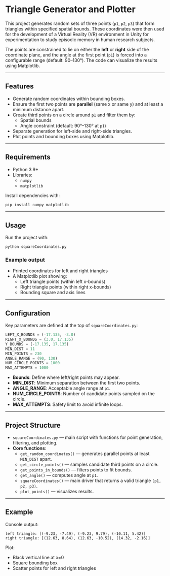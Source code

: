 # Triangle Generator and Plotter

This project generates random sets of three points (`p1`, `p2`, `p3`) that form triangles within specified spatial bounds. These coordinates were then used for the development of a Virtual Reality (VR) environment in Unity for experimentation to study episodic memory in human research subjects.

The points are constrained to lie on either the **left** or **right** side of the coordinate plane, and the angle at the first point (`p1`) is forced into a configurable range (default: 90–130°). The code can visualize the results using Matplotlib.

---

## Features
- Generate random coordinates within bounding boxes.
- Ensure the first two points are **parallel** (same x or same y) and at least a minimum distance apart.
- Create third points on a circle around `p1` and filter them by:
  - Spatial bounds
  - Angle constraint (default: 90°–130° at `p1`)
- Separate generation for left-side and right-side triangles.
- Plot points and bounding boxes using Matplotlib.

---

## Requirements
- Python 3.9+
- Libraries:
  - `numpy`
  - `matplotlib`

Install dependencies with:

```bash
pip install numpy matplotlib
```

---

## Usage

Run the project with:

```bash
python squareCoordinates.py
```

### Example output
- Printed coordinates for left and right triangles
- A Matplotlib plot showing:
  - Left triangle points (within left x-bounds)
  - Right triangle points (within right x-bounds)
  - Bounding square and axis lines

---

## Configuration
Key parameters are defined at the top of `squareCoordinates.py`:

```python
LEFT_X_BOUNDS = (-17.135, -3.0)
RIGHT_X_BOUNDS = (3.0, 17.135)
Y_BOUNDS = (-17.135, 17.135)
MIN_DIST = 11
MIN_POINTS = 230
ANGLE_RANGE = (90, 130)
NUM_CIRCLE_POINTS = 1000
MAX_ATTEMPTS = 1000
```

- **Bounds**: Define where left/right points may appear.
- **MIN_DIST**: Minimum separation between the first two points.
- **ANGLE_RANGE**: Acceptable angle range at `p1`.
- **NUM_CIRCLE_POINTS**: Number of candidate points sampled on the circle.
- **MAX_ATTEMPTS**: Safety limit to avoid infinite loops.

---

## Project Structure
- `squareCoordinates.py` — main script with functions for point generation, filtering, and plotting.
- **Core functions**:
  - `get_random_coordinates()` — generates parallel points at least `MIN_DIST` apart.
  - `get_circle_points()` — samples candidate third points on a circle.
  - `get_points_in_bounds()` — filters points to fit bounds.
  - `get_angle()` — computes angle at `p1`.
  - `squareCoordinates()` — main driver that returns a valid triangle `(p1, p2, p3)`.
  - `plot_points()` — visualizes results.

---

## Example

Console output:

```
left triangle: [(-9.23, -7.49), (-9.23, 9.79), (-10.11, 5.42)]
right triangle: [(12.63, 8.64), (12.63, -10.52), (14.32, -2.16)]
```

Plot:

- Black vertical line at x=0
- Square bounding box
- Scatter points for left and right triangles